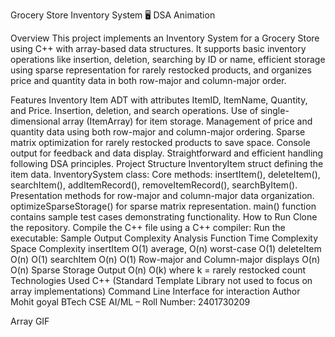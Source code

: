 Grocery Store Inventory System 🖥
DSA Animation

Overview
This project implements an Inventory System for a Grocery Store using C++ with array-based data structures. It supports basic inventory operations like insertion, deletion, searching by ID or name, efficient storage using sparse representation for rarely restocked products, and organizes price and quantity data in both row-major and column-major order.

Features
Inventory Item ADT with attributes ItemID, ItemName, Quantity, and Price.
Insertion, deletion, and search operations.
Use of single-dimensional array (ItemArray) for item storage.
Management of price and quantity data using both row-major and column-major ordering.
Sparse matrix optimization for rarely restocked products to save space.
Console output for feedback and data display.
Straightforward and efficient handling following DSA principles.
Project Structure
InventoryItem struct defining the item data.
InventorySystem class:
Core methods: insertItem(), deleteItem(), searchItem(), addItemRecord(), removeItemRecord(), searchByItem().
Presentation methods for row-major and column-major data organization.
optimizeSparseStorage() for sparse matrix representation.
main() function contains sample test cases demonstrating functionality.
How to Run
Clone the repository.
Compile the C++ file using a C++ compiler:
Run the executable:
Sample Output
Complexity Analysis
Function	Time Complexity	Space Complexity
insertItem	O(1) average, O(n) worst-case	O(1)
deleteItem	O(n)	O(1)
searchItem	O(n)	O(1)
Row-major and Column-major displays	O(n)	O(n)
Sparse Storage Output	O(n)	O(k) where k = rarely restocked count
Technologies Used
C++ (Standard Template Library not used to focus on array implementations)
Command Line Interface for interaction
Author
Mohit goyal
BTech CSE AI/ML – Roll Number: 2401730209

Array GIF
